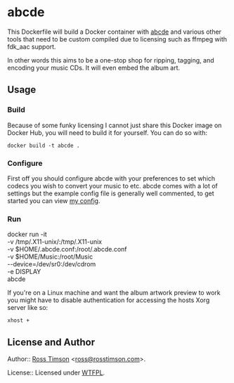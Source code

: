 # abcde

This Dockerfile will build a Docker container with [abcde][abcde] and
various other tools that need to be custom compiled due to licensing
such as ffmpeg with fdk_aac support.

In other words this aims to be a one-stop shop for ripping, tagging, and
encoding your music CDs. It will even embed the album art.

## Usage

### Build

Because of some funky licensing I cannot just share this Docker image on
Docker Hub, you will need to build it for yourself. You can do so with:

```
docker build -t abcde .
```

### Configure

First off you should configure abcde with your preferences to
set which codecs you wish to convert your music to etc. abcde
comes with a lot of settings but the example config file is
generally well commented, to get started you can view
[my config](https://github.com/rosstimson/dotfiles/blob/master/.abcde.conf).

### Run

docker run -it \
-v /tmp/.X11-unix/:/tmp/.X11-unix \
-v $HOME/.abcde.conf:/root/.abcde.conf \
-v $HOME/Music:/root/Music \
--device=/dev/sr0:/dev/cdrom \
-e DISPLAY \
abcde

If you're on a Linux machine and want the album artwork preview to work
you might have to disable authentication for accessing the hosts Xorg
server like so:

```
xhost +
```

## License and Author

Author:: [Ross Timson][rosstimson]
<[ross@rosstimson.com](mailto:ross@rosstimson.com)>.

License:: Licensed under [WTFPL][wtfpl].


[rosstimson]:         https://rosstimson.com
[repo]:               https://github.com/rosstimson/docker-abcde
[issues]:             https://github.com/rosstimson/docker-abcde/issues
[wtfpl]:              http://www.wtfpl.net/
[abcde]:              http://lly.org/~rcw/abcde/page/
